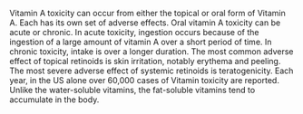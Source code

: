 Vitamin A toxicity can occur from either the topical or oral form of Vitamin A. Each has its own set of adverse effects. Oral vitamin A toxicity can be acute or chronic. In acute toxicity, ingestion occurs because of the ingestion of a large amount of vitamin A over a short period of time. In chronic toxicity, intake is over a longer duration. The most common adverse effect of topical retinoids is skin irritation, notably erythema and peeling. The most severe adverse effect of systemic retinoids is teratogenicity. Each year, in the US alone over 60,000 cases of Vitamin toxicity are reported. Unlike the water-soluble vitamins, the fat-soluble vitamins tend to accumulate in the body.